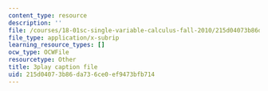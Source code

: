 ```yaml
---
content_type: resource
description: ''
file: /courses/18-01sc-single-variable-calculus-fall-2010/215d04073b86da736ce0ef9473bfb714_QLo5dRFEyl8.srt
file_type: application/x-subrip
learning_resource_types: []
ocw_type: OCWFile
resourcetype: Other
title: 3play caption file
uid: 215d0407-3b86-da73-6ce0-ef9473bfb714
---
```

